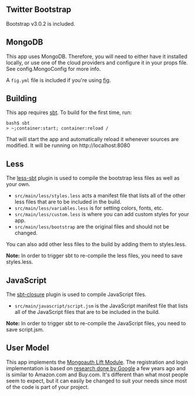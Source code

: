 Twitter Bootstrap
-----------------

Bootstrap v3.0.2 is included.

MongoDB
-------

This app uses MongoDB. Therefore, you will need to either have it installed locally, or use one of
the cloud providers and configure it in your props file. See config.MongoConfig for more info.

A `fig.yml` file is included if you're using [fig](http://www.fig.sh/).

Building
--------

This app requires [sbt](http://www.scala-sbt.org/). To build for the first time, run:

    bash$ sbt
    > ~;container:start; container:reload /

That will start the app and automatically reload it whenever sources are modified. It will be running
on http://localhost:8080

Less
----

The [less-sbt](https://github.com/softprops/less-sbt) plugin is used to compile the bootstrap less files as well as your own.

* `src/main/less/styles.less` acts a manifest file that lists all of the other less files that are to be included in the build.
* `src/main/less/variables.less` is for setting colors, fonts, etc.
* `src/main/less/custom.less` is where you can add custom styles for your app.
* `src/main/less/bootstrap` are the original files and should not be changed.

You can also add other less files to the build by adding them to styles.less.

**Note:** In order to trigger sbt to re-compile the less files, you need to save styles.less.

JavaScript
----------

The [sbt-closure](https://github.com/eltimn/sbt-closure) plugin is used to compile JavaScript files.

* `src/main/javascript/script.jsm` is the JavaScript manifest file that lists all of the JavaScript files that are to be included in the build.

**Note:** In order to trigger sbt to re-compile the JavaScript files, you need to save script.jsm.

User Model
----------

This app implements the [Mongoauth Lift Module](https://github.com/eltimn/lift-mongoauth).
The registration and login implementation is based on
[research done by Google](http://sites.google.com/site/oauthgoog/UXFedLogin) a few years ago
and is similar to Amazon.com and Buy.com. It's different than what most people seem to expect,
but it can easily be changed to suit your needs since most of the code is part of your project.
